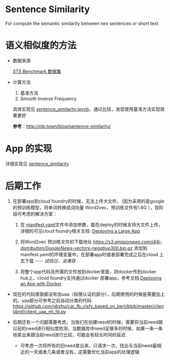 # Sentence Similarity

For compute the semantic similarity between two sentences or short text.

# 语义相似度的方法

* 数据来源

    [STS Benchmark 数据集](http://ixa2.si.ehu.es/stswiki/index.php/STSbenchmark)

* 计算方法

    1. 基准方法
    2. Smooth Inverse Frequency

    
    具体实现见 [sentence_similarity.ipynb](./sentence_similarity.ipynb)，通过比较，发现使用基准方法实现效果更好

    **参考**：http://nlp.town/blog/sentence-similarity/

# App 的实现

详细实现见 [sentence_similarity](./sentence_similarity.py)

# 后期工作

1. 在部署app到cloud foundry的时候，无法上传大文件，（因为采用的是google 的预训练模型，将单词转换成词向量 Word2vec，预训练文件有1.6G ），现阶段可考虑的解决方案：

    1. 在 [manifest.yaml](./manifest.yaml)文件中添加参数，能在deploy的时候支持大文件上传，详细的可见cloud foundry相关文档: [Deploying a Large App](https://docs.cloudfoundry.org/devguide/deploy-apps/large-app-deploy.html)

    2. 将Word2vec 预训练文件的下载地址 *https://s3.amazonaws.com/dl4j-distribution/GoogleNews-vectors-negative300.bin.gz* 添加到 manifest.yaml的环境变量中，在部署app时或者部署完成之后在cloud 上去下载 ---- *试验过，没凑效*

    3. 将整个app代码及所需的文件放到docker里面，将docker传到docker hub上，cloud foundry支持通过docker 部署app，参考文档 [Deploying an App with Docker](https://docs.cloudfoundry.org/devguide/deploy-apps/push-docker.html)

* 现在的代码里面都没有加uaa（权限认证的部分），后期使用的时候是需要加上的，uaa部分可参考之前自动分类的代码 https://github.com/gbzhu/car_fb_clsfy_based_on_bert/blob/master/client4mlf/client_uaa_ml_fd.py

* 后期还有一个问题需要考虑，当我们在创建need的时候，需要将当前need跟以前的need进行相似度检测，当数据库中need足够多的时候，如果一条一条地拿出来跟当前need进行比较，可能会有较长时间的延迟
    - 可考虑一次将所有的旧need拿出来，只请求一次，找出与当前need最相近的一天或者几条或者没有，这需要优化当前app的处理逻辑
